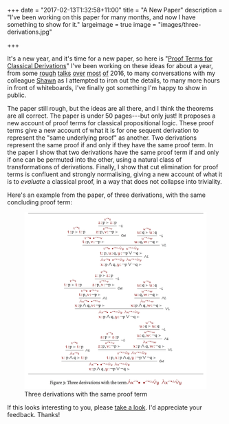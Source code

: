 +++
date = "2017-02-13T1:32:58+11:00"
title = "A New Paper"
description = "I've been working on this paper for many months, and now I have something to show for it."
largeimage = true
image = "images/three-derivations.jpg"


+++

It's a new year, and it's time for a new paper, so here is "[Proof Terms for Classical Derivations](http://consequently.org/writing/proof-terms-for-classical-derivations/)" I've been working on these ideas for about a year, from some [rough](http://consequently.org/presentation/2016/terms-for-classical-sequents-logicmelb/) [talks](http://consequently.org/presentation/2016/terms-for-classical-sequents-gothenburg/) [over](http://consequently.org/presentation/2016/terms-for-classical-sequents-aal-2016/) [most](http://consequently.org/presentation/2016/what-proofs-are-about/) [of](http://consequently.org/presentation/2016/proof-terms-invariants/) 2016, to many conversations with my colleague [Shawn](http://standefer.weebly.com) as I attempted to iron out the details, to many more hours in front of whiteboards, I've finally got something I'm happy to show in public. 

The paper still rough, but the ideas are all there, and I think the theorems are all correct. The paper is under 50 pages---but only just! It proposes a new account of proof terms for classical propositional logic. These proof terms give a new account of what it is for one sequent derivation to represent the "same underlying proof" as another. Two derivations represent the same proof if and only if they have the same proof term. In the paper I show that two derivations have the same proof term if and only if one can be permuted into the other, using a natural class of transformations of derivations. Finally, I show that cut elimination for proof terms is confluent and strongly normalising, giving a new account of what it is to _evaluate_ a classical proof, in a way that does not collapse into triviality.

Here's an example from the paper, of three derivations, with the same concluding proof term:

<figure>
	<img src="/images/three-derivations.jpg" alt="three derivations with the same profo term">
	<figcaption>Three derivations with the same proof term</figcaption>
</figure>


If this looks interesting to you, please [take a look](http://consequently.org/writing/proof-terms-for-classical-derivations/). I'd appreciate your feedback. Thanks!
